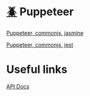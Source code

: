 # [:beetle:](https://github.com/xgirma/e2e_test_recipes) Puppeteer

[Puppeteer, commonjs, jasmine](https://github.com/xgirma/e2e_test_recipes/tree/master/configuration/puppeteer/puppeteer-commonjs-jasmine)

[Puppeteer, commonjs, jest](https://github.com/xgirma/e2e_test_recipes/tree/master/configuration/puppeteer/puppeteer-commonjs-jest)

# Useful links

[API Docs](https://github.com/GoogleChrome/puppeteer/blob/master/docs/api.md#browserwaitfortargetpredicate-options)
